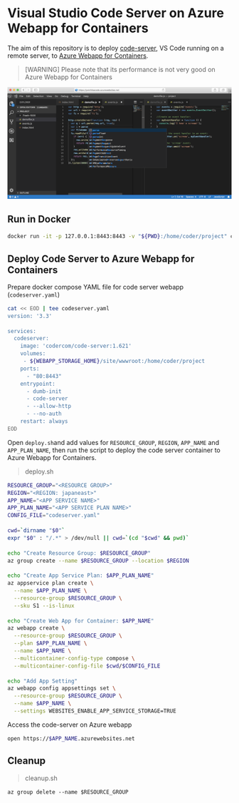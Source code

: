 # Visual Studio Code Server on Azure Webapp for Containers

The aim of this repository is to deploy [code-server](https://github.com/codercom/code-server), VS Code running on a remote server, to [Azure Webapp for Containers](https://azure.microsoft.com/en-us/services/app-service/containers/).

> [WARNING] Please note that its performance is not very good on Azure Webapp for Containers

![](assets/codeserver.png)

## Run in Docker

```sh
docker run -it -p 127.0.0.1:8443:8443 -v "${PWD}:/home/coder/project" codercom/code-server:1.621 --allow-http --no-auth
```

## Deploy Code Server to Azure Webapp for Containers

Prepare docker compose YAML file for code server webapp (`codeserver.yaml`)
```sh
cat << EOD | tee codeserver.yaml
version: '3.3'

services:
  codeserver:
    image: 'codercom/code-server:1.621'
    volumes:
     - ${WEBAPP_STORAGE_HOME}/site/wwwroot:/home/coder/project
    ports:
      - "80:8443"
    entrypoint:
      - dumb-init
      - code-server
      - --allow-http
      - --no-auth
    restart: always
EOD
```

Open `deploy.sh`and add values for `RESOURCE_GROUP`, `REGION`, `APP_NAME` and `APP_PLAN_NAME`, then run the script to deploy the code server container to Azure Webapp for Containers.

> deploy.sh
```bash
RESOURCE_GROUP="<RESOURCE GROUP>"
REGION="<REGION: japaneast>"
APP_NAME="<APP SERVICE NAME>"
APP_PLAN_NAME="<APP SERVICE PLAN NAME>"
CONFIG_FILE="codeserver.yaml"

cwd=`dirname "$0"`
expr "$0" : "/.*" > /dev/null || cwd=`(cd "$cwd" && pwd)`

echo "Create Resource Group: $RESOURCE_GROUP"
az group create --name $RESOURCE_GROUP --location $REGION

echo "Create App Service Plan: $APP_PLAN_NAME"
az appservice plan create \
  --name $APP_PLAN_NAME \
  --resource-group $RESOURCE_GROUP \
  --sku S1 --is-linux

echo "Create Web App for Container: $APP_NAME"
az webapp create \
  --resource-group $RESOURCE_GROUP \
  --plan $APP_PLAN_NAME \
  --name $APP_NAME \
  --multicontainer-config-type compose \
  --multicontainer-config-file $cwd/$CONFIG_FILE

echo "Add App Setting"
az webapp config appsettings set \
  --resource-group $RESOURCE_GROUP \
  --name $APP_NAME \
  --settings WEBSITES_ENABLE_APP_SERVICE_STORAGE=TRUE
```

Access the code-server on Azure webapp
```sh
open https://$APP_NAME.azurewebsites.net
```

## Cleanup 

> cleanup.sh
```
az group delete --name $RESOURCE_GROUP
```
